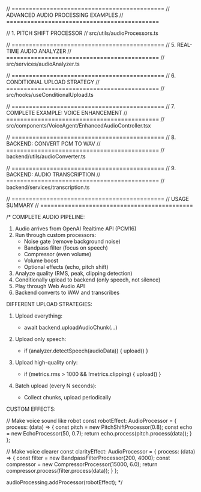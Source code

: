 // ============================================
// ADVANCED AUDIO PROCESSING EXAMPLES
// ============================================

// 1. PITCH SHIFT PROCESSOR
// src/utils/audioProcessors.ts

// ============================================
// 5. REAL-TIME AUDIO ANALYZER
// ============================================
// src/services/audioAnalyzer.ts

// ============================================
// 6. CONDITIONAL UPLOAD STRATEGY
// ============================================
// src/hooks/useConditionalUpload.ts

// ============================================
// 7. COMPLETE EXAMPLE: VOICE ENHANCEMENT
// ============================================
// src/components/VoiceAgent/EnhancedAudioController.tsx

// ============================================
// 8. BACKEND: CONVERT PCM TO WAV
// ============================================
// backend/utils/audioConverter.ts


// ============================================
// 9. BACKEND: AUDIO TRANSCRIPTION
// ============================================
// backend/services/transcription.ts

// ============================================
// USAGE SUMMARY
// ============================================

/*
COMPLETE AUDIO PIPELINE:

1. Audio arrives from OpenAI Realtime API (PCM16)
2. Run through custom processors:
   - Noise gate (remove background noise)
   - Bandpass filter (focus on speech)
   - Compressor (even volume)
   - Volume boost
   - Optional effects (echo, pitch shift)
3. Analyze quality (RMS, peak, clipping detection)
4. Conditionally upload to backend (only speech, not silence)
5. Play through Web Audio API
6. Backend converts to WAV and transcribes

DIFFERENT UPLOAD STRATEGIES:

1. Upload everything:
   - await backend.uploadAudioChunk(...)

2. Upload only speech:
   - if (analyzer.detectSpeech(audioData)) { upload() }

3. Upload high-quality only:
   - if (metrics.rms > 1000 && !metrics.clipping) { upload() }

4. Batch upload (every N seconds):
   - Collect chunks, upload periodically

CUSTOM EFFECTS:

// Make voice sound like robot
const robotEffect: AudioProcessor = {
  process: (data) => {
    const pitch = new PitchShiftProcessor(0.8);
    const echo = new EchoProcessor(50, 0.7);
    return echo.process(pitch.process(data));
  }
};

// Make voice clearer
const clarityEffect: AudioProcessor = {
  process: (data) => {
    const filter = new BandpassFilterProcessor(200, 4000);
    const compressor = new CompressorProcessor(15000, 6.0);
    return compressor.process(filter.process(data));
  }
};

audioProcessing.addProcessor(robotEffect);
*/
